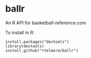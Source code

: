 # ballr
An R API for basketball-reference.com

To install in R:

```
install.packages("devtools")
library(devtools)
install_github("rtelmore/ballr")
```
